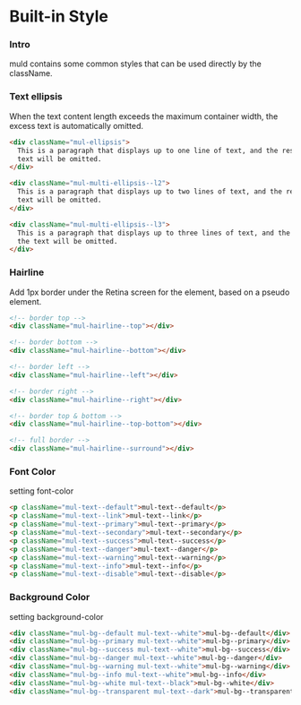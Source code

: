 # Built-in Style

### Intro

muld contains some common styles that can be used directly by the className.

### Text ellipsis

When the text content length exceeds the maximum container width, the excess text is automatically omitted.

```html
<div className="mul-ellipsis">
  This is a paragraph that displays up to one line of text, and the rest of the
  text will be omitted. 
</div>

<div className="mul-multi-ellipsis--l2">
  This is a paragraph that displays up to two lines of text, and the rest of the
  text will be omitted.
</div>

<div className="mul-multi-ellipsis--l3">
  This is a paragraph that displays up to three lines of text, and the rest of
  the text will be omitted.
</div>
```

### Hairline

Add 1px border under the Retina screen for the element, based on a pseudo element.

```html
<!-- border top -->
<div className="mul-hairline--top"></div>

<!-- border bottom -->
<div className="mul-hairline--bottom"></div>

<!-- border left -->
<div className="mul-hairline--left"></div>

<!-- border right -->
<div className="mul-hairline--right"></div>

<!-- border top & bottom -->
<div className="mul-hairline--top-bottom"></div>

<!-- full border -->
<div className="mul-hairline--surround"></div>
```


### Font Color

setting font-color

```html
<p className="mul-text--default">mul-text--default</p>
<p className="mul-text--link">mul-text--link</p>
<p className="mul-text--primary">mul-text--primary</p>
<p className="mul-text--secondary">mul-text--secondary</p>
<p className="mul-text--success">mul-text--success</p>
<p className="mul-text--danger">mul-text--danger</p>
<p className="mul-text--warning">mul-text--warning</p>
<p className="mul-text--info">mul-text--info</p>
<p className="mul-text--disable">mul-text--disable</p>
```

### Background Color

setting background-color

```html
<div className="mul-bg--default mul-text--white">mul-bg--default</div>
<div className="mul-bg--primary mul-text--white">mul-bg--primary</div>
<div className="mul-bg--success mul-text--white">mul-bg--success</div>
<div className="mul-bg--danger mul-text--white">mul-bg--danger</div>
<div className="mul-bg--warning mul-text--white">mul-bg--warning</div>
<div className="mul-bg--info mul-text--white">mul-bg--info</div>
<div className="mul-bg--white mul-text--black">mul-bg--white</div>
<div className="mul-bg--transparent mul-text--dark">mul-bg--transparent</div>
```
